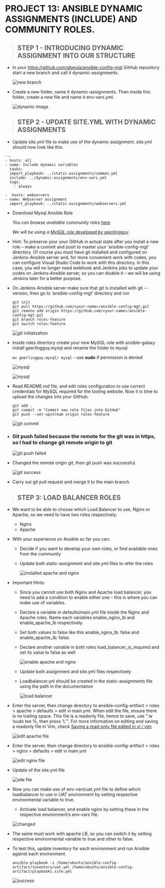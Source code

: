 # PROJECT 13: ANSIBLE DYNAMIC ASSIGNMENTS (INCLUDE) AND COMMUNITY ROLES.

> ## STEP 1 - INTRODUCING DYNAMIC ASSIGNMENT INTO OUR STRUCTURE

- In your https://github.com/gbejula/ansible-config-mgt GitHub repository start a new branch and call it dynamic-assignments.

  ![new branch](images/project-13/new-branch.png)

- Create a new folder, name it dynamic-assignments. Then inside this folder, create a new file and name it env-vars.yml.

  ![dynamic image](images/project-13/file-structure.png)

> ## STEP 2 - UPDATE SITE.YML WITH DYNAMIC ASSIGNMENTS

- Update site.yml file to make use of the dynamic assignment. site.yml should now look like this.

```
---
- hosts: all
- name: Include dynamic variables
  tasks:
  import_playbook: ../static-assignments/common.yml
  include: ../dynamic-assignments/env-vars.yml
  tags:
    - always

-  hosts: webservers
- name: Webserver assignment
  import_playbook: ../static-assignments/webservers.yml
```

- Download Mysql Ansible Role

  _You can browse available community roles [here](https://galaxy.ansible.com/home)_

  _We will be using a [MySQL role developed by geerlingguy](https://galaxy.ansible.com/geerlinggy/mysql)._

- Hint: To preserve your your GitHub in actual state after you install a new role – make a commit and push to master your ‘ansible-config-mgt’ directory. Of course you must have git installed and configured on Jenkins-Ansible server and, for more convenient work with codes, you can configure Visual Studio Code to work with this directory. In this case, you will no longer need webhook and Jenkins jobs to update your codes on Jenkins-Ansible server, so you can disable it – we will be using Jenkins later for a better purpose.

- On Jenkins-Ansible server make sure that git is installed with git --version, then go to ‘ansible-config-mgt’ directory and run

  ```
  git init
  git pull https://github.com/<your-name>/ansible-config-mgt.git
  git remote add origin https://github.com/<your-name>/ansible-config-mgt.git
  git branch roles-feature
  git switch roles-feature
  ```

  ![git initialization](images/project-13/step1.png)

- Inside roles directory create your new MySQL role with ansible-galaxy install geerlingguy.mysql and rename the folder to mysql

  `mv geerlingguy.mysql/ mysql` - use **sudo** if permission is denied

  ![mysql](images/project-13/step2.png)

  ![mysql](images/project-13/step3.png)

- Read README.md file, and edit roles configuration to use correct credentials for MySQL required for the tooling website.
  Now it is time to upload the changes into your GitHub:

  ```
  git add .
  git commit -m "Commit new role files into GitHub"
  git push --set-upstream origin roles-feature
  ```

  ![git commit](images/project-13/step4.png)

- ### Git push failed because the remote for the git was in **https**, so I had to change git remote origin to **git**

  ![git push failed](images/project-13/git-push-failed.png)

- Changed the remote origin git, then git push was successful.

  ![git success](images/project-13/git-push-success.png)

- Carry out git pull request and merge it to the main branch.

> ## STEP 3: LOAD BALANCER ROLES

- We want to be able to choose which Load Balancer to use, Nginx or Apache, so we need to have two roles respectively:

  - Nginx
  - Apache

- With your experience on Ansible so far you can:

  - Decide if you want to develop your own roles, or find available ones from the community
  - Update both static-assignment and site.yml files to refer the roles

    ![installed apache and nginx](images/project-13/apache%26nginx.png)

- Important Hints:

  - Since you cannot use both Nginx and Apache load balancer, you need to add a condition to enable either one – this is where you can make use of variables.

  - Declare a variable in defaults/main.yml file inside the Nginx and Apache roles. Name each variables enable_nginx_lb and enable_apache_lb respectively.

  - Set both values to false like this enable_nginx_lb: false and enable_apache_lb: false.

  - Declare another variable in both roles load_balancer_is_required and set its value to false as well

    ![enable apache and nginx](images/project-13/enable-apache-nginx.png)

  - Update both assignment and site.yml files respectively

  - Loadbalancer.ynl should be created in the static-assignments file using the path in the documentation

    ![load balancer](images/project-13/loadbalancer-file.png)

- Enter the server, then change directory to ansible-config-artifact > roles > apache > defaults > edit vi main.yml. When edit the file, ensure there is no trailing space. This file is a readonly file, hence to save, use ":w !sudo tee %, then press 'L'". For more information on editing and saving a readonly file in Vim, check [Saving a read-only file edited in vi / vim](https://geekyboy.com/archives/629)

  ![edit apache file](images/project-13/edit-apache-file.png)

- Enter the server, then change directory to ansible-config-artifact > roles > nginx > defaults > edit vi main.yml

  ![edit nginx file](images/project-13/edit-nginx-file.png)

- Update of the site.yml file

  ![site file](images/project-13/update-site-file.png)

- Now you can make use of env-vars\uat.yml file to define which loadbalancer to use in UAT environment by setting respective environmental variable to true.

  - Activate load balancer, and enable nginx by setting these in the respective environment’s env-vars file.

  ![changed](images/project-13/changed-status.png)

- The same must work with apache LB, so you can switch it by setting respective environmental variable to true and other to false.

- To test this, update inventory for each environment and run Ansible against each environment.

  `ansible-playbook -i /home/ubuntu/ansible-config-artifact/inventory/uat.yml /home/ubuntu/ansible-config-artifact/playbooks.site.yml`

  ![success](images/project-13/playbook-success3.png)
